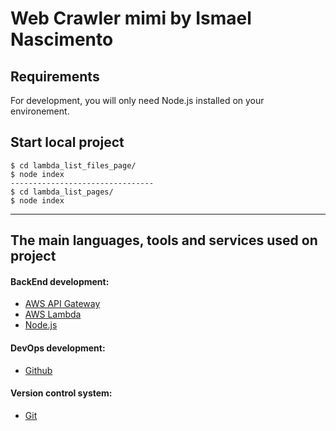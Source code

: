 # Web Crawler mimi by Ismael Nascimento

## Requirements

For development, you will only need Node.js installed on your environement.

## Start local project

    $ cd lambda_list_files_page/
    $ node index
    --------------------------------
    $ cd lambda_list_pages/
    $ node index

---

## The main languages, tools and services used on project

#### BackEnd development:
- [AWS API Gateway](https://aws.amazon.com/api-gateway/?nc1=h_ls)
- [AWS Lambda](https://aws.amazon.com/lambda/?nc1=h_ls)
- [Node.js](https://nodejs.org/en/)

#### DevOps development:
- [Github](https://github.com/)

#### Version control system:
- [Git](https://git-scm.com/)
